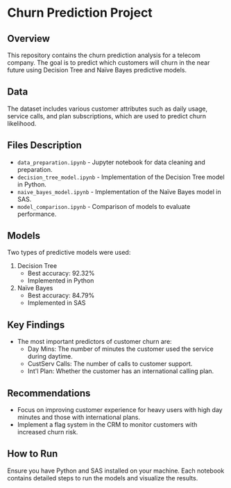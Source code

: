 # Churn Prediction Project

## Overview

This repository contains the churn prediction analysis for a telecom company. The goal is to predict which customers will churn in the near future using Decision Tree and Naïve Bayes predictive models.

## Data

The dataset includes various customer attributes such as daily usage, service calls, and plan subscriptions, which are used to predict churn likelihood.

## Files Description

- `data_preparation.ipynb` - Jupyter notebook for data cleaning and preparation.
- `decision_tree_model.ipynb` - Implementation of the Decision Tree model in Python.
- `naive_bayes_model.ipynb` - Implementation of the Naïve Bayes model in SAS.
- `model_comparison.ipynb` - Comparison of models to evaluate performance.

## Models

Two types of predictive models were used:

1. Decision Tree
   - Best accuracy: 92.32%
   - Implemented in Python
2. Naïve Bayes
   - Best accuracy: 84.79%
   - Implemented in SAS

## Key Findings

- The most important predictors of customer churn are:
  - Day Mins: The number of minutes the customer used the service during daytime.
  - CustServ Calls: The number of calls to customer support.
  - Int'l Plan: Whether the customer has an international calling plan.

## Recommendations

- Focus on improving customer experience for heavy users with high day minutes and those with international plans.
- Implement a flag system in the CRM to monitor customers with increased churn risk.

## How to Run

Ensure you have Python and SAS installed on your machine. Each notebook contains detailed steps to run the models and visualize the results.

